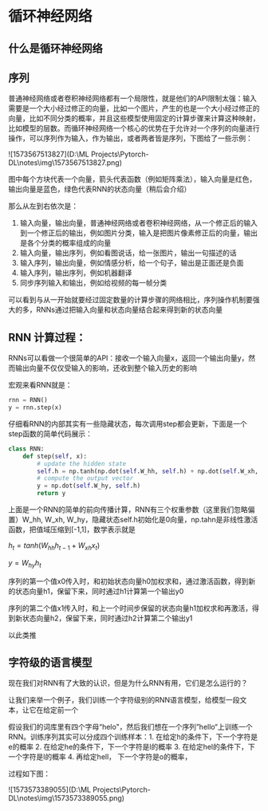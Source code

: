 # 循环神经网络

## 什么是循环神经网络

## 序列

普通神经网络或者卷积神经网络都有一个局限性，就是他们的API限制太强：输入需要是一个大小经过修正的向量，比如一个图片，产生的也是一个大小经过修正的向量，比如不同分类的概率，并且这些模型使用固定的计算步骤来计算这种映射，比如模型的层数。而循环神经网络一个核心的优势在于允许对一个序列的向量进行操作，可以序列作为输入，作为输出，或者两者皆是序列，下图给了一些示例：

![1573567513827](D:\ML Projects\Pytorch-DL\notes\img\1573567513827.png)

图中每个方块代表一个向量，箭头代表函数（例如矩阵乘法），输入向量是红色，输出向量是蓝色，绿色代表RNN的状态向量（稍后会介绍）

那么从左到右依次是：

1. 输入向量，输出向量，普通神经网络或者卷积神经网络，从一个修正后的输入到一个修正后的输出，例如图片分类，输入是把图片像素修正后的向量，输出是各个分类的概率组成的向量
2. 输入向量，输出序列，例如看图说话，给一张图片，输出一句描述的话
3. 输入序列，输出向量，例如情感分析，给一个句子，输出是正面还是负面
4. 输入序列，输出序列，例如机器翻译
5. 同步序列输入和输出，例如给视频的每一帧分类

可以看到与从一开始就要经过固定数量的计算步骤的网络相比，序列操作机制要强大的多，RNNs通过把输入向量和状态向量结合起来得到新的状态向量

## RNN 计算过程：

RNNs可以看做一个很简单的API：接收一个输入向量x，返回一个输出向量y，然而输出向量不仅仅受输入的影响，还收到整个输入历史的影响

宏观来看RNN就是：

```python
rnn = RNN()
y = rnn.step(x)
```

仔细看RNN的内部其实有一些隐藏状态，每次调用step都会更新，下面是一个step函数的简单代码展示：

```python
class RNN:
	def step(self, x):
		# update the hidden state
		self.h = np.tanh(np.dot(self.W_hh, self.h) + np.dot(self.W_xh, x))
		# compute the output vector
		y = np.dot(self.W_hy, self.h)
		return y
```

上面是一个RNN的简单的前向传播计算，RNN有三个权重参数（这里我们忽略偏置）W_hh, W_xh, W_hy，隐藏状态self.h初始化是0向量，np.tahn是非线性激活函数，把值域压缩到[-1,1]，数学表示就是

$h_t = tanh(W_{hh}h_{t-1} + W_{xh}x_t)$

$y = W_{hy}h_t$

序列的第一个值x0传入时，和初始状态向量h0加权求和，通过激活函数，得到新的状态向量h1，保留下来，同时通过h1计算第一个输出y0

序列的第二个值x1传入时，和上一个时间步保留的状态向量h1加权求和再激活，得到新状态向量h2，保留下来，同时通过h2计算第二个输出y1

以此类推

## 字符级的语言模型

现在我们对RNN有了大致的认识，但是为什么RNN有用，它们是怎么运行的？

让我们来举一个例子，我们训练一个字符级别的RNN语言模型，给模型一段文本，让它在给定前一个

假设我们的词库里有四个字母“helo"，然后我们想在一个序列”hello“上训练一个RNN。训练序列其实可以分成四个训练样本：1. 在给定h的条件下，下一个字符是e的概率 2. 在给定he的条件下，下一个字符是l的概率 3. 在给定hel的条件下，下一个字符是l的概率 4. 再给定hell， 下一个字符是o的概率，

过程如下图：

![1573573389055](D:\ML Projects\Pytorch-DL\notes\img\1573573389055.png)

